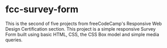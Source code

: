 # fcc-survey-form
This is the second of five projects from freeCodeCamp's Responsive Web Design Certification section. This project is a simple responsive Survey Form built using basic HTML, CSS, the CSS Box model and simple media queries.
